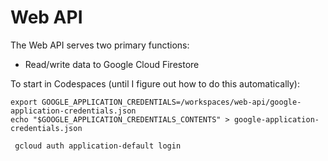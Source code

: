 # Web API

The Web API serves two primary functions:

- Read/write data to Google Cloud Firestore

To start in Codespaces (until I figure out how to do this automatically):

```
export GOOGLE_APPLICATION_CREDENTIALS=/workspaces/web-api/google-application-credentials.json
echo "$GOOGLE_APPLICATION_CREDENTIALS_CONTENTS" > google-application-credentials.json
```

```
 gcloud auth application-default login
 ```
